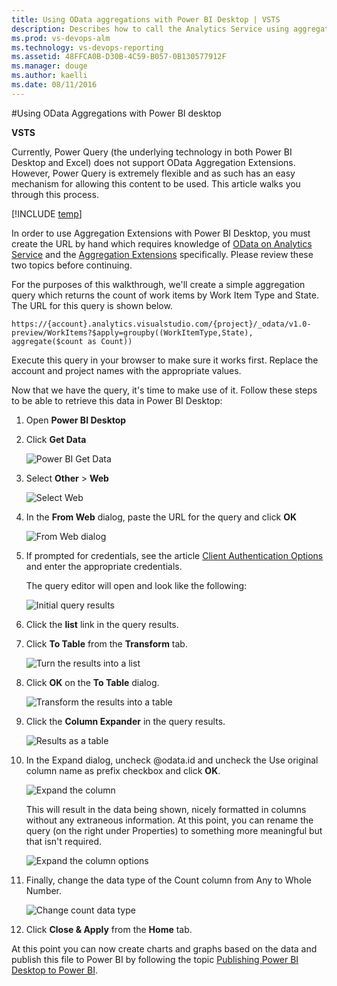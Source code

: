 ```yaml
---
title: Using OData aggregations with Power BI Desktop | VSTS  
description: Describes how to call the Analytics Service using aggregations extensions for the most flexibility 
ms.prod: vs-devops-alm
ms.technology: vs-devops-reporting
ms.assetid: 48FFCA0B-D30B-4C59-B057-0B130577912F
ms.manager: douge
ms.author: kaelli
ms.date: 08/11/2016
---
```


#Using OData Aggregations with Power BI desktop  

**VSTS**  

Currently, Power Query (the underlying technology in both Power BI Desktop and Excel) does not support OData Aggregation Extensions.
However, Power Query is extremely flexible and as such has an easy mechanism for allowing this content to be used. This article
walks you through this process.

[!INCLUDE [temp](../_shared/analytics-preview.md)]

In order to use Aggregation Extensions with Power BI Desktop, you must create the URL by hand which requires knowledge of [OData on Analytics Service](../extend-analytics/index.md) and the
[Aggregation Extensions](../extend-analytics/aggregated-data-analytics.md) specifically. Please review these two topics before continuing.

For the purposes of this walkthrough, we'll create a simple aggregation query which returns the count of work items by Work Item Type and State. The URL for this query is shown below.

```
https://{account}.analytics.visualstudio.com/{project}/_odata/v1.0-preview/WorkItems?$apply=groupby((WorkItemType,State), aggregate($count as Count))  
```

Execute this query in your browser to make sure it works first. Replace the account and project names with the appropriate values.

Now that we have the query, it's time to make use of it. Follow these steps to be able to retrieve this data in Power BI Desktop:

1. Open **Power BI Desktop**  

2. Click **Get Data**  

    ![Power BI Get Data](_img/access-analytics-pbi-get-data.png)  

3. Select **Other** > **Web**  

    ![Select Web](_img/aggregated-1.png)  

4. In the **From Web** dialog, paste the URL for the query and click **OK**  

    ![From Web dialog](_img/aggregated-2.png)  

5. If prompted for credentials, see the article [Client Authentication Options](client-authentication-options.md) and enter the appropriate credentials.  

	The query editor will open and look like the following:  

    ![Initial query results](_img/aggregated-3.png)  

6. Click the **list** link in the query results.  

7. Click **To Table** from the **Transform** tab.  

    ![Turn the results into a list](_img/aggregated-4.png)  

8. Click **OK** on the **To Table** dialog.  

    ![Transform the results into a table](_img/aggregated-5.png)  

9. Click the **Column Expander** in the query results.  

	![Results as a table](_img/aggregated-6.png)

10. In the Expand dialog, uncheck @odata.id and uncheck the Use original column name as prefix checkbox and click **OK**.  

    ![Expand the column](_img/aggregated-7.png)  
   
    This will result in the data being shown, nicely formatted in columns without any extraneous information. At this point, you can rename the query (on the right under Properties) to something more meaningful but that isn't required.  

    ![Expand the column options](_img/aggregated-8.png)

11. Finally, change the data type of the Count column from Any to Whole Number.

    ![Change count data type](_img/aggregated-9.png)  

12. Click **Close & Apply** from the **Home** tab.

At this point you can now create charts and graphs based on the data and publish this file to Power BI by following the topic [Publishing Power BI Desktop to Power BI](publishing-power-bi-desktop-to-power-bi.md).